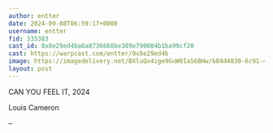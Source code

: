 ```yaml
---
author: entter
date: 2024-09-08T06:59:17+0000
username: entter
fid: 335383
cast_id: 0x8e29ed4ba6a8736668be389e790004b1ba99cf20
cast: https://warpcast.com/entter/0x8e29ed4b
image: https://imagedelivery.net/BXluQx4ige9GuW0Ia56BHw/b84d4830-6c91-4b50-5f29-22ef23a26900/original
layout: post
---
```

CAN YOU FEEL IT, 2024   
  
Louis Cameron  
  
–  

<img src='https://imagedelivery.net/BXluQx4ige9GuW0Ia56BHw/b84d4830-6c91-4b50-5f29-22ef23a26900/original' alt='' referrerpolicy='no-referrer'/>
<img src='https://imagedelivery.net/BXluQx4ige9GuW0Ia56BHw/12f1fee1-ef38-410f-85d3-c225abd50600/original' alt='' referrerpolicy='no-referrer'/>